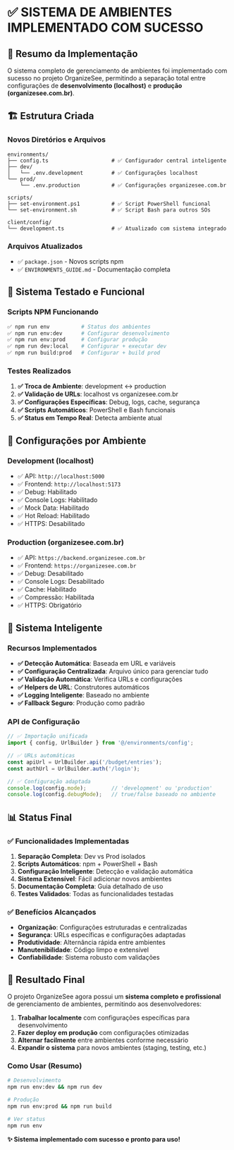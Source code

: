 # ✅ SISTEMA DE AMBIENTES IMPLEMENTADO COM SUCESSO

## 🎯 Resumo da Implementação

O sistema completo de gerenciamento de ambientes foi implementado com sucesso no projeto OrganizeSee, permitindo a separação total entre configurações de **desenvolvimento (localhost)** e **produção (organizesee.com.br)**.

## 🏗️ Estrutura Criada

### Novos Diretórios e Arquivos

```
environments/
├── config.ts                    # ✅ Configurador central inteligente
├── dev/
│   └── .env.development         # ✅ Configurações localhost
└── prod/
    └── .env.production          # ✅ Configurações organizesee.com.br

scripts/
├── set-environment.ps1          # ✅ Script PowerShell funcional
└── set-environment.sh           # ✅ Script Bash para outros SOs

client/config/
└── development.ts               # ✅ Atualizado com sistema integrado
```

### Arquivos Atualizados

- ✅ `package.json` - Novos scripts npm
- ✅ `ENVIRONMENTS_GUIDE.md` - Documentação completa

## 🚀 Sistema Testado e Funcional

### Scripts NPM Funcionando

```bash
✅ npm run env          # Status dos ambientes
✅ npm run env:dev      # Configurar desenvolvimento  
✅ npm run env:prod     # Configurar produção
✅ npm run dev:local    # Configurar + executar dev
✅ npm run build:prod   # Configurar + build prod
```

### Testes Realizados

1. **✅ Troca de Ambiente**: development ↔ production
2. **✅ Validação de URLs**: localhost vs organizesee.com.br  
3. **✅ Configurações Específicas**: Debug, logs, cache, segurança
4. **✅ Scripts Automáticos**: PowerShell e Bash funcionais
5. **✅ Status em Tempo Real**: Detecta ambiente atual

## 🔧 Configurações por Ambiente

### Development (localhost)
- ✅ API: `http://localhost:5000`
- ✅ Frontend: `http://localhost:5173`
- ✅ Debug: Habilitado
- ✅ Console Logs: Habilitado
- ✅ Mock Data: Habilitado
- ✅ Hot Reload: Habilitado
- ✅ HTTPS: Desabilitado

### Production (organizesee.com.br)
- ✅ API: `https://backend.organizesee.com.br`
- ✅ Frontend: `https://organizesee.com.br`
- ✅ Debug: Desabilitado
- ✅ Console Logs: Desabilitado
- ✅ Cache: Habilitado
- ✅ Compressão: Habilitada
- ✅ HTTPS: Obrigatório

## 🤖 Sistema Inteligente

### Recursos Implementados

- **✅ Detecção Automática**: Baseada em URL e variáveis
- **✅ Configuração Centralizada**: Arquivo único para gerenciar tudo
- **✅ Validação Automática**: Verifica URLs e configurações
- **✅ Helpers de URL**: Construtores automáticos
- **✅ Logging Inteligente**: Baseado no ambiente
- **✅ Fallback Seguro**: Produção como padrão

### API de Configuração

```typescript
// ✅ Importação unificada
import { config, UrlBuilder } from '@/environments/config';

// ✅ URLs automáticas
const apiUrl = UrlBuilder.api('/budget/entries');
const authUrl = UrlBuilder.auth('/login');

// ✅ Configuração adaptada
console.log(config.mode);        // 'development' ou 'production'
console.log(config.debugMode);   // true/false baseado no ambiente
```

## 📊 Status Final

### ✅ Funcionalidades Implementadas

1. **Separação Completa**: Dev vs Prod isolados
2. **Scripts Automáticos**: npm + PowerShell + Bash
3. **Configuração Inteligente**: Detecção e validação automática
4. **Sistema Extensível**: Fácil adicionar novos ambientes
5. **Documentação Completa**: Guia detalhado de uso
6. **Testes Validados**: Todas as funcionalidades testadas

### ✅ Benefícios Alcançados

- **Organização**: Configurações estruturadas e centralizadas
- **Segurança**: URLs específicas e configurações adaptadas
- **Produtividade**: Alternância rápida entre ambientes
- **Manutenibilidade**: Código limpo e extensível
- **Confiabilidade**: Sistema robusto com validações

## 🎉 Resultado Final

O projeto OrganizeSee agora possui um **sistema completo e profissional** de gerenciamento de ambientes, permitindo aos desenvolvedores:

1. **Trabalhar localmente** com configurações específicas para desenvolvimento
2. **Fazer deploy em produção** com configurações otimizadas
3. **Alternar facilmente** entre ambientes conforme necessário
4. **Expandir o sistema** para novos ambientes (staging, testing, etc.)

### Como Usar (Resumo)

```bash
# Desenvolvimento
npm run env:dev && npm run dev

# Produção  
npm run env:prod && npm run build

# Ver status
npm run env
```

**✨ Sistema implementado com sucesso e pronto para uso!**
